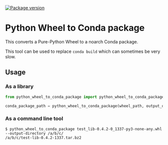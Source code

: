 <a href="https://pypi.org/project/python-wheel-to-conda-package" target="_blank">
  <img src="https://img.shields.io/pypi/v/python-wheel-to-conda-package" alt="Package version">
</a>

# Python Wheel to Conda package

This converts a Pure-Python Wheel to a noarch Conda package.

This tool can be used to replace `conda build` which can sometimes be very slow.

## Usage

### As a library

```python
from python_wheel_to_conda_package import python_wheel_to_conda_package

conda_package_path = python_wheel_to_conda_package(wheel_path, output_directory=some_directory)
```

### As a command line tool

```console
$ python_wheel_to_conda_package test_lib-0.4.2-0_1337-py3-none-any.whl --output-directory /a/b/c/
/a/b/c/test-lib-0.4.2-1337.tar.bz2
```
